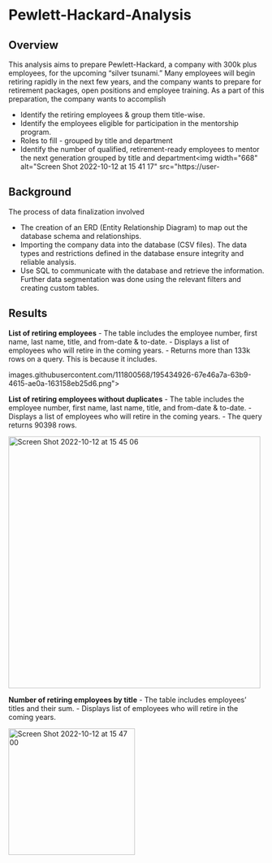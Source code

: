 # Pewlett-Hackard-Analysis
## Overview

This analysis aims to prepare Pewlett-Hackard, a company with 300k plus employees, for the upcoming “silver tsunami.” Many employees will begin retiring rapidly in the next few years, and the company wants to prepare for retirement packages, open positions and employee training. As a part of this preparation, the company wants to accomplish
   - Identify the retiring employees & group them title-wise.
   - Identify the employees eligible for participation in the mentorship program.
   - Roles to fill - grouped by title and department
   - Identify the number of qualified, retirement-ready employees to mentor the next generation grouped by title and department<img width="668" alt="Screen Shot 2022-10-12 at 15 41 17" src="https://user-

   
## Background

The process of data finalization involved
   - The creation of an ERD (Entity Relationship Diagram) to map out the database schema and relationships.
   - Importing the company data into the database (CSV files). The data types and restrictions defined in the database ensure integrity and reliable        analysis.
   - Use SQL to communicate with the database and retrieve the information. Further data segmentation was done using the relevant filters and creating        custom tables.
   

## Results

  **List of retiring employees**
    - The table includes the employee number, first name, last name, title, and from-date & to-date.
    - Displays a list of employees who will retire in the coming years.
    - Returns more than 133k rows on a query. This is because it includes.
  
  images.githubusercontent.com/111800568/195434926-67e46a7a-63b9-4615-ae0a-163158eb25d6.png">
    
  **List of retiring employees without duplicates**
    - The table includes the employee number, first name, last name, title, and from-date & to-date.
    - Displays a list of employees who will retire in the coming years.
    - The query returns 90398 rows.
    
  <img width="496" alt="Screen Shot 2022-10-12 at 15 45 06" src="https://user-images.githubusercontent.com/111800568/195435240-b13e59a8-b434-44f4-bcfd-ca247b0375fa.png">
  
  **Number of retiring employees by title**
    - The table includes employees’ titles and their sum.
    - Displays list of employees who will retire in the coming years.
    
  <img width="249" alt="Screen Shot 2022-10-12 at 15 47 00" src="https://user-images.githubusercontent.com/111800568/195435446-a01ca60f-5aa3-4a5f-b52b-ea7884afa5db.png">



